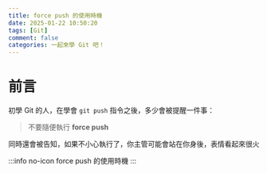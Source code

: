 ```yaml
---
title: force push 的使用時機
date: 2025-01-22 10:50:20
tags: [Git]
comment: false
categories: 一起來學 Git 吧！
---
```

# 前言 

初學 Git 的人，在學會 `git push` 指令之後，多少會被提醒一件事：
> 不要隨便執行 **force push**

同時還會被告知，如果不小心執行了，你主管可能會站在你身後，表情看起來很火


:::info no-icon
force push 的使用時機
:::

